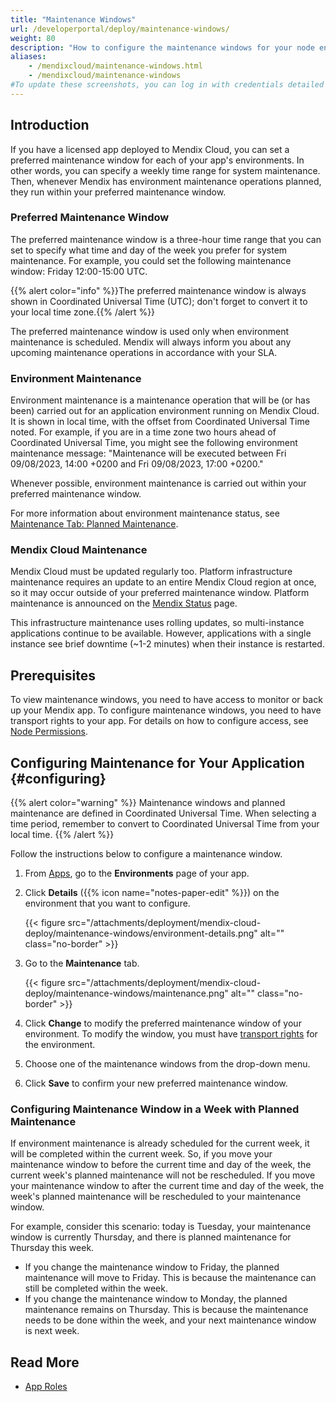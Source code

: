 ```yaml
---
title: "Maintenance Windows"
url: /developerportal/deploy/maintenance-windows/
weight: 80
description: "How to configure the maintenance windows for your node environment."
aliases:
    - /mendixcloud/maintenance-windows.html
    - /mendixcloud/maintenance-windows
#To update these screenshots, you can log in with credentials detailed in How to Update Screenshots Using Team Apps.
---
```


## Introduction

If you have a licensed app deployed to Mendix Cloud, you can set a preferred maintenance window for each of your app's environments. In other words, you can specify a weekly time range for system maintenance. Then, whenever Mendix has environment maintenance operations planned, they run within your preferred maintenance window.

### Preferred Maintenance Window

The preferred maintenance window is a three-hour time range that you can set to specify what time and day of the week you prefer for system maintenance. For example, you could set the following maintenance window: Friday 12:00-15:00 UTC.

{{% alert color="info" %}}The preferred maintenance window is always shown in Coordinated Universal Time (UTC); don't forget to convert it to your local time zone.{{% /alert %}}

The preferred maintenance window is used only when environment maintenance is scheduled. Mendix will always inform you about any upcoming maintenance operations in accordance with your SLA.

### Environment Maintenance

Environment maintenance is a maintenance operation that will be (or has been) carried out for an application environment running on Mendix Cloud. It is shown in local time, with the offset from Coordinated Universal Time noted. For example, if you are in a time zone two hours ahead of Coordinated Universal Time, you might see the following environment maintenance message: "Maintenance will be executed between Fri 09/08/2023, 14:00 +0200 and Fri 09/08/2023, 17:00 +0200."

Whenever possible, environment maintenance is carried out within your preferred maintenance window.

For more information about environment maintenance status, see [Maintenance Tab: Planned Maintenance](/developerportal/deploy/environments-details/#planned-maintenance).

### Mendix Cloud Maintenance

Mendix Cloud must be updated regularly too. Platform infrastructure maintenance requires an update to an entire Mendix Cloud region at once, so it may occur outside of your preferred maintenance window. Platform maintenance is announced on the [Mendix Status](https://status.mendix.com/#) page.

This infrastructure maintenance uses rolling updates, so multi-instance applications continue to be available. However, applications with a single instance see brief downtime (~1-2 minutes) when their instance is restarted.

## Prerequisites

To view maintenance windows, you need to have access to monitor or back up your Mendix app. To configure maintenance windows, you need to have transport rights to your app. For details on how to configure access, see [Node Permissions](/developerportal/deploy/node-permissions/).

## Configuring Maintenance for Your Application {#configuring}

{{% alert color="warning" %}}
Maintenance windows and planned maintenance are defined in Coordinated Universal Time. When selecting a time period, remember to convert to Coordinated Universal Time from your local time.
{{% /alert %}}

Follow the instructions below to configure a maintenance window.

1. From [Apps](https://sprintr.home.mendix.com), go to the **Environments** page of your app.

1. Click **Details** ({{% icon name="notes-paper-edit" %}}) on the environment that you want to configure.

    {{< figure src="/attachments/deployment/mendix-cloud-deploy/maintenance-windows/environment-details.png" alt="" class="no-border" >}}

1. Go to the **Maintenance** tab.

    {{< figure src="/attachments/deployment/mendix-cloud-deploy/maintenance-windows/maintenance.png" alt="" class="no-border" >}}

1. Click **Change** to modify the preferred maintenance window of your environment. To modify the window, you must have [transport rights](/developerportal/deploy/node-permissions/#transport-rights) for the environment.

1. Choose one of the maintenance windows from the drop-down menu.

1. Click **Save** to confirm your new preferred maintenance window.

### Configuring Maintenance Window in a Week with Planned Maintenance

If environment maintenance is already scheduled for the current week, it will be completed within the current week. So, if you move your maintenance window to before the current time and day of the week, the current week's planned maintenance will not be rescheduled. If you move your maintenance window to after the current time and day of the week, the week's planned maintenance will be rescheduled to your maintenance window.

For example, consider this scenario: today is Tuesday, your maintenance window is currently Thursday, and there is planned maintenance for Thursday this week.

* If you change the maintenance window to Friday, the planned maintenance will move to Friday. This is because the maintenance can still be completed within the week.
* If you change the maintenance window to Monday, the planned maintenance remains on Thursday. This is because the maintenance needs to be done within the week, and your next maintenance window is next week.

## Read More

* [App Roles](/developerportal/general/app-roles/)
